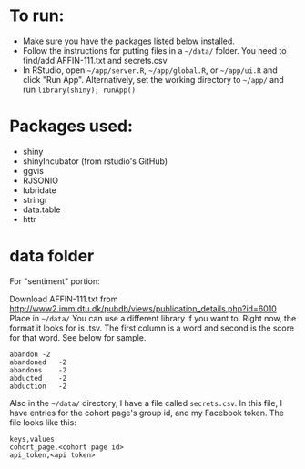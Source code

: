 # To run:

- Make sure you have the packages listed below installed.
- Follow the instructions for putting files in a <code>~/data/</code> folder. You need to find/add AFFIN-111.txt and secrets.csv
- In RStudio, open <code>~/app/server.R</code>, <code>~/app/global.R</code>, or <code>~/app/ui.R</code> and click "Run App".  Alternatively, set the working directory to <code>~/app/</code> and run <code>library(shiny); runApp()</code>

# Packages used:
- shiny
- shinyIncubator (from rstudio's GitHub)
- ggvis
- RJSONIO
- lubridate
- stringr
- data.table
- httr

# data folder
For "sentiment" portion:

Download AFFIN-111.txt from http://www2.imm.dtu.dk/pubdb/views/publication_details.php?id=6010
Place in <code>~/data/</code>
You can use a different library if you want to. Right now, the format it looks for is .tsv.
The first column is a word and second is the score for that word. See below for sample.
```
abandon	-2
abandoned	-2
abandons	-2
abducted	-2
abduction	-2
```

Also in the <code>~/data/</code> directory, I have a file called <code>secrets.csv</code>.
In this file, I have entries for the cohort page's group id, and my Facebook token.
The file looks like this:
```
keys,values
cohort_page,<cohort page id>
api_token,<api token>
```
